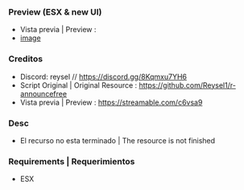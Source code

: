 ### Preview (ESX & new UI)

- Vista previa | Preview : 
- [image](https://cdn.discordapp.com/attachments/1058922306300301322/1058931321864466553/image.png)

### Creditos

- Discord: reysel // https://discord.gg/8Kqmxu7YH6
- Script Original | Original Resource : https://github.com/Reysel1/r-announcefree
- Vista previa | Preview : https://streamable.com/c6vsa9

### Desc
- El recurso no esta terminado | The resource is not finished 

### Requirements | Requerimientos
- ESX
